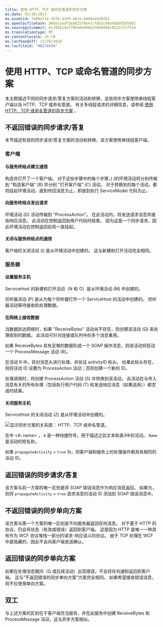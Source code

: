```yaml
---
title: 使用 HTTP、TCP 或命名管道的同步方案
ms.date: 03/30/2017
ms.assetid: 7e90af1b-f8f6-41b9-a63a-8490ada502b1
ms.openlocfilehash: 906bceadf56d82570b41cfbb2c96e4b89d595d02
ms.sourcegitcommit: bc293b14af795e0e999e3304dd40c0222cf2ffe4
ms.translationtype: MT
ms.contentlocale: zh-CN
ms.lasthandoff: 11/26/2020
ms.locfileid: "96274434"
---
```

# <a name="synchronous-scenarios-using-http-tcp-or-named-pipe"></a>使用 HTTP、TCP 或命名管道的同步方案

本主题描述不同的同步请求/答复方案的活动和转换，这些同步方案使用单线程客户端以及 HTTP、TCP 或命名管道。 有关多线程请求的详细信息，请参阅 [使用 HTTP、TCP 或命名管道的异步方案](asynchronous-scenarios-using-http-tcp-or-named-pipe.md) 。  
  
## <a name="synchronous-requestreply-without-errors"></a>不返回错误的同步请求/答复  

 本节描述有效的同步请求/答复方案的活动和转换，该方案使用单线程客户端。  
  
### <a name="client"></a>客户端  
  
#### <a name="establishing-communication-with-service-endpoint"></a>与服务终结点建立通信  

 构造并打开了一个客户端。 对于这些步骤中的每个步骤，)  (的环境活动将分别传输到 "构造客户端" (B) 并分别 "打开客户端" (C) 活动。 对于转换到的每个活动，都将挂起环境活动，直到传回消息为止，即直到执行 ServiceModel 代码为止。  
  
#### <a name="making-a-request-to-service-endpoint"></a>向服务终结点发出请求  

 环境活动 (D) 活动传输到 "ProcessAction"。 在此活动内，将发送请求消息并接收响应消息。 此活动在控制返回到用户代码时结束。 因为这是一个同步请求，因此环境活动在控制返回前将一直挂起。  
  
#### <a name="closing-communication-with-service-endpoint"></a>关闭与服务终结点的通信  

 客户端的关闭活动 (I) 是从环境活动中创建的。 这与新建和打开活动完全相同。  
  
### <a name="server"></a>服务器  
  
#### <a name="setting-up-a-service-host"></a>设置服务主机  

 ServiceHost 的新建和打开活动（N 和 O）是从环境活动 (M) 中创建的。  
  
 侦听器活动 (P) 是从为每个侦听器打开一个 ServiceHost 的活动中创建的。 侦听器活动等待接收和处理数据。  
  
#### <a name="receiving-data-on-the-wire"></a>在网络上接收数据  

 当数据到达网络时，如果 "ReceiveBytes" 活动尚不存在，则创建该活动 (Q) 来处理收到的数据。 此活动可针对连接或队列中的多个消息重用。  
  
 如果 ReceiveBytes 具有足够的数据形成一个 SOAP 操作消息，则该活动将启动一个 ProcessMessage 活动 (R)。  
  
 在活动 R 中，将对消息头进行处理，并验证 activityID 标头。 如果此标头存在，则将活动 ID 设置为 ProcessAction 活动；否则创建一个新的 ID。  
  
 处理调用时，将创建 ProcessAction 活动 (S) 并转换到该活动。 此活动在与传入消息有关的所有处理（包括执行用户代码 (T) 和发送响应消息（如果适用））都完成时结束。  
  
#### <a name="closing-a-service-host"></a>关闭服务主机  

 ServiceHost 的关闭活动 (Z) 是从环境活动中创建的。  
  
 ![显示同步方案的关系图： HTTP、TCP 或命名管道。](./media/synchronous-scenarios-using-http-tcp-or-named-pipe/synchronous-scenario-http-tcp-named-pipes.gif)  
  
 在中 \<A: name> ， `A` 是一种快捷符号，用于描述之前文本和表3中的活动。 `Name` 是活动的短名称。  
  
 如果 `propagateActivity` = `true` 为，则客户端和服务上的处理操作都具有相同的活动 ID。  
  
## <a name="synchronous-requestreply-with-errors"></a>返回错误的同步请求/答复  

 该方案与前一方案的唯一区别是将 SOAP 错误消息作为响应消息返回。 如果为，则将 `propagateActivity` = `true` 请求消息的活动 ID 添加到 SOAP 错误消息中。  
  
## <a name="synchronous-one-way-without-errors"></a>不返回错误的同步单向方案  

 该方案与第一个方案的唯一区别是不向服务器返回任何消息。 对于基于 HTTP 的协议，仍会将状态（有效或错误）返回到客户端。 这是因为 HTTP 是唯一一种具有作为 WCF 协议堆栈一部分的请求-响应语义的协议。 由于 TCP 处理在 WCF 中是隐藏的，因此不会向客户端发送确认。  
  
## <a name="synchronous-one-way-with-errors"></a>返回错误的同步单向方案  

 如果在处理消息期间（Q 或后续活动）出现错误，不会将任何通知返回到客户端。 这与“不返回错误的同步单向方案”方案完全相同。 如果希望接收错误消息，则不应使用单向方案。  
  
## <a name="duplex"></a>双工  

 与上述方案的区别在于客户端充当服务，并在此服务中创建 ReceiveBytes 和 ProcessMessage 活动，这与异步方案相似。
